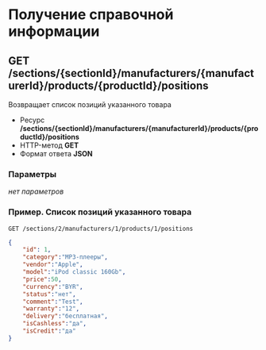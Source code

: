 # Получение справочной информации

## GET /sections/{sectionId}/manufacturers/{manufacturerId}/products/{productId}/positions

Возвращает список позиций указанного товара

- Ресурс **/sections/{sectionId}/manufacturers/{manufacturerId}/products/{productId}/positions**
- HTTP-метод **GET**
- Формат ответа **JSON**

### Параметры

*нет параметров*

### Пример. Список позиций указанного товара

```
GET /sections/2/manufacturers/1/products/1/positions
```

```json
{
    "id": 1,
    "category":"MP3-плееры",
    "vendor":"Apple",
    "model":"iPod classic 160Gb",
    "price":50,
    "currency":"BYR",
    "status":"нет",
    "comment":"Test",
    "warranty":"12",
    "delivery":"бесплатная",
    "isCashless":"да",
    "isCredit":"да"
}
```

